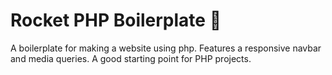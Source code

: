 # Rocket PHP Boilerplate 🚀
A boilerplate for making a website using php. Features a responsive navbar and media queries. A good starting point for PHP projects.
